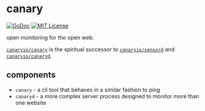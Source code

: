 canary
======

[![GoDoc](http://img.shields.io/badge/godoc-reference-blue.svg)](http://godoc.org/github.com/canaryio/canary)
[![MIT License](http://img.shields.io/badge/license-MIT-blue.svg)](https://github.com/canaryio/canary/blob/master/LICENSE)

open monitoring for the open web.

[`canaryio/canary`](https://github.com/canaryio/canary) is the spiritual successor to [`canaryio/sensord`](https://github.com/canaryio/sensord) and [`canaryio/canaryd`](https://github.com/canaryio/canaryd).

## components

* `canary` - a cli tool that behaves in a similar fashion to ping
* `canaryd` - a more complex server process designed to monitor more than one website
